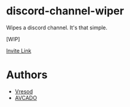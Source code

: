 
# discord-channel-wiper

Wipes a discord channel. It's that simple.

\[WIP\]

[Invite Link](https://discordapp.com/channels/675095702833201180/675095703625662527/704440964118216856)

# Authors

- [Vresod](/Vresod)
- [AVCADO](/AVCADO)
